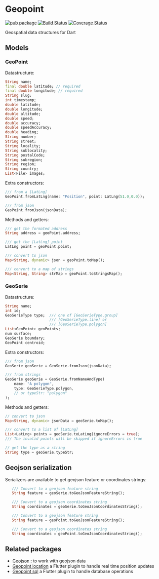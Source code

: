 # Geopoint

[![pub package](https://img.shields.io/pub/v/geopoint.svg)](https://pub.dartlang.org/packages/geopoint3) [![Build Status](https://travis-ci.org/synw/geopoint.svg?branch=master)](https://travis-ci.org/synw/geopoint) [![Coverage Status](https://coveralls.io/repos/github/synw/geopoint/badge.svg?branch=master)](https://coveralls.io/github/synw/geopoint?branch=master)

Geospatial data structures for Dart

## Models

### GeoPoint

Datastructure:

   ```dart
   String name;
   final double latitude; // required
   final double longitude; // required
   String slug;
   int timestamp;
   double latitude;
   double longitude;
   double altitude;
   double speed;
   double accuracy;
   double speedAccuracy;
   double heading;
   String number;
   String street;
   String locality;
   String sublocality;
   String postalCode;
   String subregion;
   String region;
   String country;
   List<File> images;
   ```

Extra constructors:

   ```dart
   /// from a [LatLng]
   GeoPoint.fromLatLng(name: "Position", point: LatLng(51.0,0.0));

   /// from json
   GeoPoint.fromJson(jsonData);
   ```

Methods and getters:

   ```dart
   /// get the formated address
   String address = geoPoint.address;

   /// get the [LatLng] point
   LatLng point = geoPoint.point;

   /// convert to json
   Map<String, dynamic> json = geoPoint.toMap();

   /// convert to a map of strings
   Map<String, String> strMap = geoPoint.toStringsMap();
   ```

### GeoSerie

Datastructure:

   ```dart
   String name;
   int id;
   GeoSerieType type;  /// one of [GeoSerieType.group]
                       /// [GeoSerieType.line] or
                       /// [GeoSerieType.polygon]
   List<GeoPoint> geoPoints;
   num surface;
   GeoSerie boundary;
   GeoPoint centroid;
   ```

Extra constructors:

   ```dart
   /// from json
   GeoSerie geoSerie = GeoSerie.fromJson(jsonData);

   /// from strings
   GeoSerie geoSerie = GeoSerie.fromNameAndType(
       name: "A polygon",
       type: GeoSerieType.polygon,
       // or typeStr: "polygon"
   );
   ```

Methods and getters:

   ```dart
   // convert to json
   Map<String, dynamic> jsonData = geoSerie.toMap();

   /// convert to a list of [LatLng]
   List<LatLng> points = geoSerie.toLatLng(ignoreErrors = true);
   /// The invalid points will be skipped if ignoreErrors is true

   // get the type as a string
   String type = geoSerie.typeStr;
   ```

## Geojson serialization

Serializers are available to get geojson feature or coordinates strings:

```dart
   /// Convert to a geojson feature string
   String feature = geoSerie.toGeoJsonFeatureString();

   /// Convert to a geojson coordinates string
   String coordinates = geoSerie.toGeoJsonCoordinatesString();

   /// Convert to a geojson feature string
   String feature = geoPoint.toGeoJsonFeatureString();

   /// Convert to a geojson coordinates string
   String coordinates = geoPoint.toGeoJsonCoordinatesString();
   ```

## Related packages

- [Geojson](https://github.com/synw/geojson) : to work with geojson data
- [Geopoint location](https://github.com/synw/geopoint_location) a Flutter plugin to handle real time position updates
- [Geopoint sql](https://github.com/synw/geopoint_sql) a Flutter plugin to handle database operations
